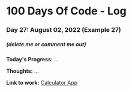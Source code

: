 # 100 Days Of Code - Log

### Day 27: August 02, 2022 (Example 27)
##### (delete me or comment me out)

**Today's Progress**: ...

**Thoughts:** ...

**Link to work:** [Calculator App](https://github.com/username/reponame)
